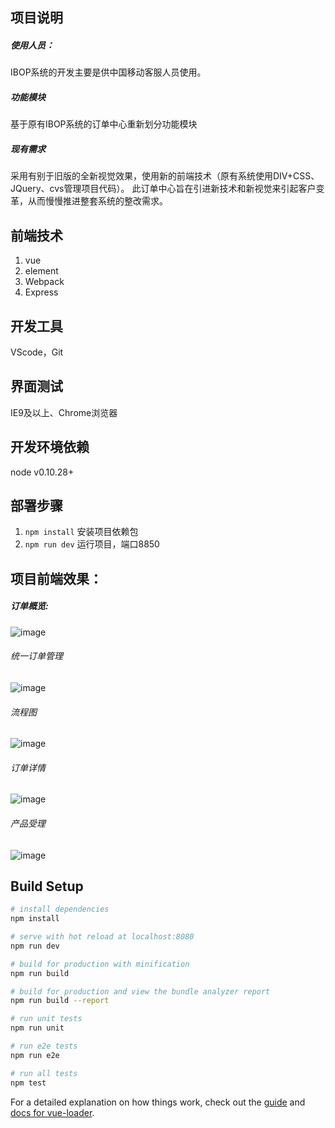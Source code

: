 ## 项目说明
##### 使用人员：
IBOP系统的开发主要是供中国移动客服人员使用。
##### 功能模块
基于原有IBOP系统的订单中心重新划分功能模块
##### 现有需求 
采用有别于旧版的全新视觉效果，使用新的前端技术（原有系统使用DIV+CSS、JQuery、cvs管理项目代码）。
此订单中心旨在引进新技术和新视觉来引起客户变革，从而慢慢推进整套系统的整改需求。

## 前端技术
1. vue
2. element
3. Webpack
4. Express

## 开发工具
VScode，Git

## 界面测试
IE9及以上、Chrome浏览器

## 开发环境依赖
node v0.10.28+

## 部署步骤
1.  `npm install` 安装项目依赖包
2.  `npm run dev` 运行项目，端口8850

## 项目前端效果：

##### 订单概览:
![image](https://github.com/gina00/OrderCenter/blob/master/static/img/dashboard.png)

###### 统一订单管理
![image](https://github.com/gina00/OrderCenter/blob/master/static/img/2-1-1.png)

###### 流程图
![image](https://github.com/gina00/OrderCenter/blob/master/static/img/2-1-2.png)

###### 订单详情
![image](https://github.com/gina00/OrderCenter/blob/master/static/img/2-2.png)

###### 产品受理
![image](https://github.com/gina00/OrderCenter/blob/master/static/img/3-1.png)



## Build Setup

``` bash
# install dependencies
npm install

# serve with hot reload at localhost:8080
npm run dev

# build for production with minification
npm run build

# build for production and view the bundle analyzer report
npm run build --report

# run unit tests
npm run unit

# run e2e tests
npm run e2e

# run all tests
npm test
```

For a detailed explanation on how things work, check out the [guide](http://vuejs-templates.github.io/webpack/) and [docs for vue-loader](http://vuejs.github.io/vue-loader).
